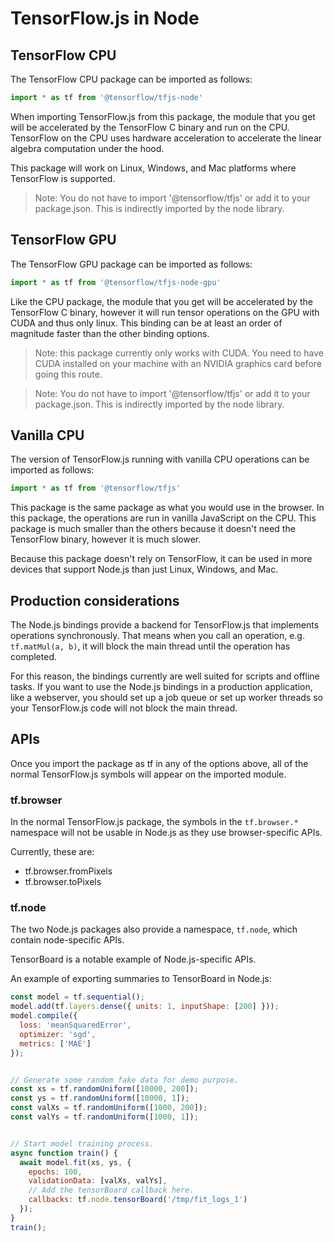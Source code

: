 # TensorFlow.js in Node

## TensorFlow CPU

The TensorFlow CPU package can be imported as follows:


```js
import * as tf from '@tensorflow/tfjs-node'
```


When importing TensorFlow.js from this package, the module that you get will be accelerated by the TensorFlow C binary and run on the CPU. TensorFlow on the CPU uses hardware acceleration to accelerate the linear algebra computation under the hood.

This package will work on Linux, Windows, and Mac platforms where TensorFlow is supported.

> Note: You do not have to import '@tensorflow/tfjs' or add it to your package.json. This is indirectly imported by the node library.


## TensorFlow GPU

The TensorFlow GPU package can be imported as follows:


```js
import * as tf from '@tensorflow/tfjs-node-gpu'
```


Like the CPU package, the module that you get will be accelerated by the TensorFlow C binary, however it will run tensor operations on the GPU with CUDA and thus only linux. This binding can be at least an order of magnitude faster than the other binding options.

> Note: this package currently only works with CUDA. You need to have CUDA installed on your machine with an NVIDIA graphics card before going this route.

> Note: You do not have to import '@tensorflow/tfjs' or add it to your package.json. This is indirectly imported by the node library.


## Vanilla CPU

The version of TensorFlow.js running with vanilla CPU operations can be imported as follows:


```js
import * as tf from '@tensorflow/tfjs'
```


This package is the same package as what you would use in the browser. In this package, the operations are run in vanilla JavaScript on the CPU. This package is much smaller than the others because it doesn't need the TensorFlow binary, however it is much slower.

Because this package doesn't rely on TensorFlow, it can be used in more devices that support Node.js than just Linux, Windows, and Mac.


## Production considerations

The Node.js bindings provide a backend for TensorFlow.js that implements operations synchronously. That means when you call an operation, e.g. `tf.matMul(a, b)`, it will block the main thread until the operation has completed.

For this reason, the bindings currently are well suited for scripts and offline tasks. If you want to use the Node.js bindings in a production application, like a webserver, you should set up a job queue or set up worker threads so your TensorFlow.js code will not block the main thread.


## APIs

Once you import the package as tf in any of the options above, all of the normal TensorFlow.js symbols will appear on the imported module.


### tf.browser

In the normal TensorFlow.js package, the symbols in the `tf.browser.*` namespace will not be usable in Node.js as they use browser-specific APIs.

Currently, these are:

*   tf.browser.fromPixels
*   tf.browser.toPixels


### tf.node

The two Node.js packages also provide a namespace, `tf.node`, which contain node-specific APIs.

TensorBoard is a notable example of Node.js-specific APIs.

An example of exporting summaries to TensorBoard in Node.js:

```js
const model = tf.sequential();
model.add(tf.layers.dense({ units: 1, inputShape: [200] }));
model.compile({
  loss: 'meanSquaredError',
  optimizer: 'sgd',
  metrics: ['MAE']
});


// Generate some random fake data for demo purpose.
const xs = tf.randomUniform([10000, 200]);
const ys = tf.randomUniform([10000, 1]);
const valXs = tf.randomUniform([1000, 200]);
const valYs = tf.randomUniform([1000, 1]);


// Start model training process.
async function train() {
  await model.fit(xs, ys, {
    epochs: 100,
    validationData: [valXs, valYs],
    // Add the tensorBoard callback here.
    callbacks: tf.node.tensorBoard('/tmp/fit_logs_1')
  });
}
train();
```
